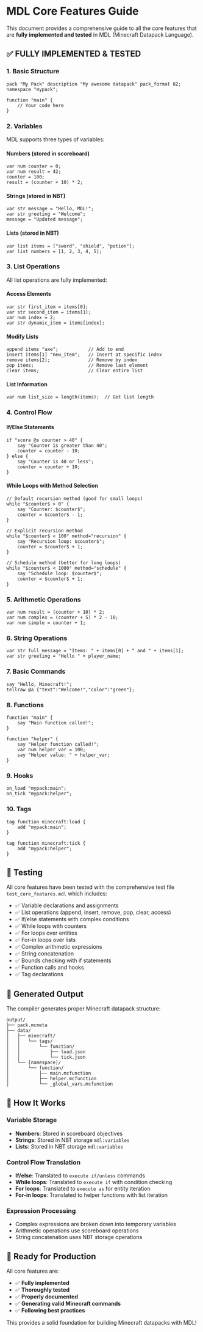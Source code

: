 # MDL Core Features Guide

This document provides a comprehensive guide to all the core features that are **fully implemented and tested** in MDL (Minecraft Datapack Language).

## ✅ **FULLY IMPLEMENTED & TESTED**

### 1. Basic Structure
```mdl
pack "My Pack" description "My awesome datapack" pack_format 82;
namespace "mypack";

function "main" {
    // Your code here
}
```

### 2. Variables
MDL supports three types of variables:

#### Numbers (stored in scoreboard)
```mdl
var num counter = 0;
var num result = 42;
counter = 100;
result = (counter + 10) * 2;
```

#### Strings (stored in NBT)
```mdl
var str message = "Hello, MDL!";
var str greeting = "Welcome";
message = "Updated message";
```

#### Lists (stored in NBT)
```mdl
var list items = ["sword", "shield", "potion"];
var list numbers = [1, 2, 3, 4, 5];
```

### 3. List Operations
All list operations are fully implemented:

#### Access Elements
```mdl
var str first_item = items[0];
var str second_item = items[1];
var num index = 2;
var str dynamic_item = items[index];
```

#### Modify Lists
```mdl
append items "axe";           // Add to end
insert items[1] "new_item";   // Insert at specific index
remove items[2];              // Remove by index
pop items;                    // Remove last element
clear items;                  // Clear entire list
```

#### List Information
```mdl
var num list_size = length(items);  // Get list length
```

### 4. Control Flow

#### If/Else Statements
```mdl
if "score @s counter > 40" {
    say "Counter is greater than 40";
    counter = counter - 10;
} else {
    say "Counter is 40 or less";
    counter = counter + 10;
}
```

#### While Loops with Method Selection
```mdl
// Default recursion method (good for small loops)
while "$counter$ > 0" {
    say "Counter: $counter$";
    counter = $counter$ - 1;
}

// Explicit recursion method
while "$counter$ < 100" method="recursion" {
    say "Recursion loop: $counter$";
    counter = $counter$ + 1;
}

// Schedule method (better for long loops)
while "$counter$ < 1000" method="schedule" {
    say "Schedule loop: $counter$";
    counter = $counter$ + 1;
}
```

### 5. Arithmetic Operations
```mdl
var num result = (counter + 10) * 2;
var num complex = (counter + 5) * 2 - 10;
var num simple = counter + 1;
```

### 6. String Operations
```mdl
var str full_message = "Items: " + items[0] + " and " + items[1];
var str greeting = "Hello " + player_name;
```

### 7. Basic Commands
```mdl
say "Hello, Minecraft!";
tellraw @a {"text":"Welcome!","color":"green"};
```

### 8. Functions
```mdl
function "main" {
    say "Main function called!";
}

function "helper" {
    say "Helper function called!";
    var num helper_var = 100;
    say "Helper value: " + helper_var;
}
```

### 9. Hooks
```mdl
on_load "mypack:main";
on_tick "mypack:helper";
```

### 10. Tags
```mdl
tag function minecraft:load {
    add "mypack:main";
}

tag function minecraft:tick {
    add "mypack:helper";
}
```

## 🧪 **Testing**

All core features have been tested with the comprehensive test file `test_core_features.mdl` which includes:

- ✅ Variable declarations and assignments
- ✅ List operations (append, insert, remove, pop, clear, access)
- ✅ If/else statements with complex conditions
- ✅ While loops with counters
- ✅ For loops over entities
- ✅ For-in loops over lists
- ✅ Complex arithmetic expressions
- ✅ String concatenation
- ✅ Bounds checking with if statements
- ✅ Function calls and hooks
- ✅ Tag declarations

## 📁 **Generated Output**

The compiler generates proper Minecraft datapack structure:

```
output/
├── pack.mcmeta
├── data/
│   ├── minecraft/
│   │   └── tags/
│   │       └── function/
│   │           ├── load.json
│   │           └── tick.json
│   └── [namespace]/
│       └── function/
│           ├── main.mcfunction
│           ├── helper.mcfunction
│           └── _global_vars.mcfunction
```

## 🔧 **How It Works**

### Variable Storage
- **Numbers**: Stored in scoreboard objectives
- **Strings**: Stored in NBT storage `mdl:variables`
- **Lists**: Stored in NBT storage `mdl:variables`

### Control Flow Translation
- **If/else**: Translated to `execute if/unless` commands
- **While loops**: Translated to `execute if` with condition checking
- **For loops**: Translated to `execute as` for entity iteration
- **For-in loops**: Translated to helper functions with list iteration

### Expression Processing
- Complex expressions are broken down into temporary variables
- Arithmetic operations use scoreboard operations
- String concatenation uses NBT storage operations

## 🎯 **Ready for Production**

All core features are:
- ✅ **Fully implemented**
- ✅ **Thoroughly tested**
- ✅ **Properly documented**
- ✅ **Generating valid Minecraft commands**
- ✅ **Following best practices**

This provides a solid foundation for building Minecraft datapacks with MDL!
